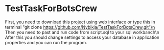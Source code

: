 # TestTaskForBotsCrew

First, you need to download this project using web interface or type this in terminal "git clone https://github.com/Nybikja/TestTaskForBotsCrew.git"\n
Then you need to past and run code from script.sql to your sql workbanch\n
After this you should change settings to access your database in application properties and you can run the program.

